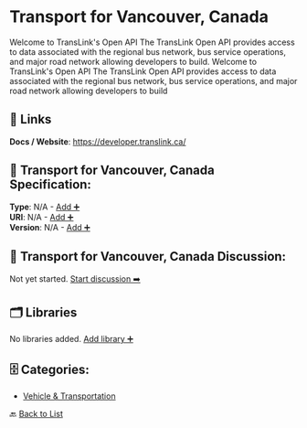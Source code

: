 # Transport for Vancouver, Canada

 Welcome to TransLink's Open API The TransLink Open API provides access to data associated with the regional bus network, bus service operations, and major road network allowing developers to build. Welcome to TransLink's Open API The TransLink Open API provides access to data associated with the regional bus network, bus service operations, and major road network allowing developers to build

##  🔗 Links
**Docs / Website**: https://developer.translink.ca/

## 🧬 Transport for Vancouver, Canada Specification:
**Type**: N/A - [Add ➕](https://github.com/apis-list/apis-list/edit/main/apis.yaml#L20089)  
**URI**: N/A - [Add ➕](https://github.com/apis-list/apis-list/edit/main/apis.yaml#L20089)  
**Version**: N/A - [Add ➕](https://github.com/apis-list/apis-list/edit/main/apis.yaml#L20089)

## 💬 Transport for Vancouver, Canada Discussion:
Not yet started. [Start discussion ➡️](https://github.com/apis-list/apis-list/discussions/new)

## 🗂️ Libraries

No libraries added. [Add library ➕](https://github.com/apis-list/apis-list/edit/main/apis.yaml#L20089)    


## 🗄️ Categories:
- [Vehicle & Transportation](https://github.com/apis-list/apis-list#vehicle--transportation-)

🔙  [Back to List](https://github.com/apis-list/apis-list)

